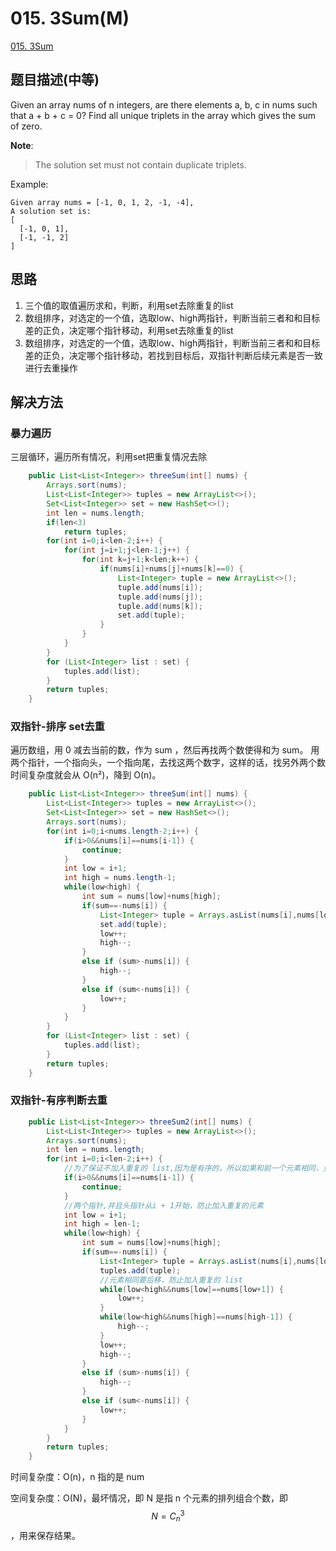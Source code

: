 # 015. 3Sum(M)
[015. 3Sum](https://leetcode-cn.com/problems/3sum/)

## 题目描述\(中等\)

Given an array nums of n integers, are there elements a, b, c in nums such that a + b + c = 0? Find all unique triplets in the array which gives the sum of zero.

**Note**:

> The solution set must not contain duplicate triplets.

Example:

```
Given array nums = [-1, 0, 1, 2, -1, -4],
A solution set is:
[
  [-1, 0, 1],
  [-1, -1, 2]
]
```

## 思路

1. 三个值的取值遍历求和，判断，利用set去除重复的list
2. 数组排序，对选定的一个值，选取low、high两指针，判断当前三者和和目标差的正负，决定哪个指针移动，利用set去除重复的list
3. 数组排序，对选定的一个值，选取low、high两指针，判断当前三者和和目标差的正负，决定哪个指针移动，若找到目标后，双指针判断后续元素是否一致进行去重操作

## 解决方法

### 暴力遍历

三层循环，遍历所有情况，利用set把重复情况去除
```java
    public List<List<Integer>> threeSum(int[] nums) {
        Arrays.sort(nums);
        List<List<Integer>> tuples = new ArrayList<>();
        Set<List<Integer>> set = new HashSet<>();
        int len = nums.length;
        if(len<3)
            return tuples;
        for(int i=0;i<len-2;i++) {
            for(int j=i+1;j<len-1;j++) {
                for(int k=j+1;k<len;k++) {
                    if(nums[i]+nums[j]+nums[k]==0) {
                        List<Integer> tuple = new ArrayList<>();
                        tuple.add(nums[i]);
                        tuple.add(nums[j]);
                        tuple.add(nums[k]);
                        set.add(tuple);
                    }
                }
            }
        }
        for (List<Integer> list : set) {
            tuples.add(list);
        }
        return tuples;
    }
```

### 双指针-排序 set去重

遍历数组，用 0 减去当前的数，作为 sum ，然后再找两个数使得和为 sum。
用两个指针，一个指向头，一个指向尾，去找这两个数字，这样的话，找另外两个数时间复杂度就会从 O(n²)，降到 O(n)。

```java
    public List<List<Integer>> threeSum(int[] nums) {
        List<List<Integer>> tuples = new ArrayList<>();
        Set<List<Integer>> set = new HashSet<>();
        Arrays.sort(nums);
        for(int i=0;i<nums.length-2;i++) {
            if(i>0&&nums[i]==nums[i-1]) {
                continue;
            }
            int low = i+1;
            int high = nums.length-1;
            while(low<high) {
                int sum = nums[low]+nums[high];
                if(sum==-nums[i]) {
                    List<Integer> tuple = Arrays.asList(nums[i],nums[low],nums[high]);
                    set.add(tuple);
                    low++;
                    high--;
                }
                else if (sum>-nums[i]) {
                    high--;
                }
                else if (sum<-nums[i]) {
                    low++;
                }
            }
        }
        for (List<Integer> list : set) {
            tuples.add(list);
        }
        return tuples;
    }
```

### 双指针-有序判断去重

```java
    public List<List<Integer>> threeSum2(int[] nums) {
        List<List<Integer>> tuples = new ArrayList<>();
        Arrays.sort(nums);
        int len = nums.length;
        for(int i=0;i<len-2;i++) {
            //为了保证不加入重复的 list,因为是有序的，所以如果和前一个元素相同，只需要继续后移就可以
            if(i>0&&nums[i]==nums[i-1]) {
                continue;
            }
            //两个指针,并且头指针从i + 1开始，防止加入重复的元素
            int low = i+1;
            int high = len-1;
            while(low<high) {
                int sum = nums[low]+nums[high];
                if(sum==-nums[i]) {
                    List<Integer> tuple = Arrays.asList(nums[i],nums[low],nums[high]);
                    tuples.add(tuple);
                    //元素相同要后移，防止加入重复的 list
                    while(low<high&&nums[low]==nums[low+1]) {
                        low++;
                    }
                    while(low<high&&nums[high]==nums[high-1]) {
                        high--;
                    }
                    low++;
                    high--;
                }
                else if (sum>-nums[i]) {
                    high--;
                }
                else if (sum<-nums[i]) {
                    low++;
                }
            }
        }
        return tuples;
    }
```

时间复杂度：O(n)，n 指的是 num

空间复杂度：O(N)，最坏情况，即 N 是指 n 个元素的排列组合个数，即 $$N=C^3_n$$​​ ，用来保存结果。



